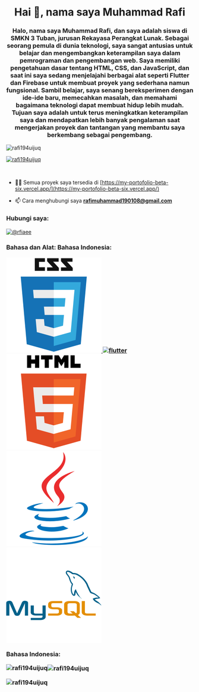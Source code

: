 <h1 align="center">Hai 👋, nama saya Muhammad Rafi</h1>
<h3 align="center">Halo, nama saya Muhammad Rafi, dan saya adalah siswa di SMKN 3 Tuban, jurusan Rekayasa Perangkat Lunak. Sebagai seorang pemula di dunia teknologi, saya sangat antusias untuk belajar dan mengembangkan keterampilan saya dalam pemrograman dan pengembangan web. Saya memiliki pengetahuan dasar tentang HTML, CSS, dan JavaScript, dan saat ini saya sedang menjelajahi berbagai alat seperti Flutter dan Firebase untuk membuat proyek yang sederhana namun fungsional. Sambil belajar, saya senang bereksperimen dengan ide-ide baru, memecahkan masalah, dan memahami bagaimana teknologi dapat membuat hidup lebih mudah. Tujuan saya adalah untuk terus meningkatkan keterampilan saya dan mendapatkan lebih banyak pengalaman saat mengerjakan proyek dan tantangan yang membantu saya berkembang sebagai pengembang.</h3>

<p align="left"> <img src="https://komarev.com/ghpvc/?username=rafi194uijuq&label=Profile%20views&color=0e75b6&style=flat" alt="rafi194uijuq" /> </p>

<p align="left"> <a href="https://github.com/ryo-ma/github-profile-trophy"><img src="https://github-profile-trophy.vercel.app/?username=rafi194uijuq" alt="rafi194uijuq" /></a> </p>

<p align="left"> <a href="https://twitter.com/" target="blank"><img src="https://img.shields.io/twitter/follow/?logo=twitter&style=for-the-badge" alt="" /></a> </p>

- 👨‍💻 Semua proyek saya tersedia di [https://my-portofolio-beta-six.vercel.app/](https://my-portofolio-beta-six.vercel.app/)

- 📫 Cara menghubungi saya **rafimuhammad190108@gmail.com**

<h3 align="left">Hubungi saya:</h3>
<p align="left">
<a href="https://instagram.com/@rfiaee" target="blank"><img align="center" src="https://raw.githubusercontent.com/rahuldkjain/github-profile-readme-generator/master/src/images/icons/Social/instagram.svg" alt="@rfiaee" height="30" width="40" /></a>
</p>

<h3 align="left">Bahasa dan Alat:
Bahasa Indonesia: <p align="kiri"> <a href="https://www.w3schools.com/css/" target="_blank" rel="noreferrer"> <img src="https://raw.githubusercontent.com/devicons/devicon/master/icons/css3/css3-original-wordmark.svg" alt="css3" lebar="40" tinggi="40"/> </a> <a href="https://flutter.dev" target="_blank" rel="noreferrer"> <img src="https://www.vectorlogo.zone/logos/flutterio/flutterio-icon.svg" alt="flutter" lebar="40" tinggi="40"/> </a> <a href="https://www.w3.org/html/" target="_blank" rel="noreferrer"> <img src="https://raw.githubusercontent.com/devicons/devicon/master/icons/html5/html5-original-wordmark.svg" alt="html5" lebar="40" tinggi="40"/> </a> <a href="https://www.java.com" target="_blank" rel="noreferrer"> <img src="https://raw.githubusercontent.com/devicons/devicon/master/icons/java/java-original.svg" alt="java" lebar="40" tinggi="40"/> </a> <a href="https://www.mysql.com/" target="_blank" rel="noreferrer"> <img src="https://raw.githubusercontent.com/devicons/devicon/master/icons/mysql/mysql-original-wordmark.svg" alt="mysql" lebar="40" tinggi="40"/> </a> </p>

Bahasa Indonesia: <p><img align="left" src="https://github-readme-stats.vercel.app/api/bahasa-terbaik?username=rafi194uijuq&show_icons=true&locale=id&layout=compact" alt="rafi194uijuq" /></p>

<p> <img align="center" src="https://github-readme-stats.vercel.app/api?username=rafi194uijuq&show_icons=true&locale=id" alt="rafi194uijuq" /></p>

<p><img align="center" src="https://github-readme-streak-stats.herokuapp.com/?user=rafi194uijuq&" alt="rafi194uijuq" /></p>
